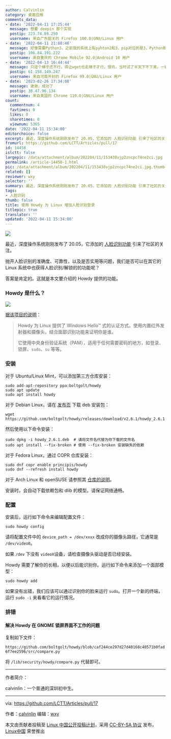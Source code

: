 ```yaml
---
author: Calvinlin
category: 桌面应用
comments_data:
- date: '2022-04-11 17:25:44'
  message: 想要 deepin 那个实现
  postip: 223.74.89.250
  username: 来自广东韶关的 Firefox 100.0|GNU/Linux 用户
- date: '2022-04-11 21:08:46'
  message: 好像需要Python3，之前我的系统上有pyhton2和3，pip对应的是3，Python默认是2，然后安装howdy一直没成功。还有下载资源是从github下载的，最好要有梯子，不然很慢。
  postip: 106.84.191.222
  username: 来自重庆的 Chrome Mobile 92.0|Android 10 用户
- date: '2022-04-13 16:44:44'
  message: 只挂个梯子还不行，得让wget也走梯子才行，很坑，当时试了半天下不下来，一看源码原来中间有几个文件是需要用wget从github上下载
  postip: 61.158.149.247
  username: 来自河南开封的 Firefox 99.0|GNU/Linux 用户
- date: '2023-02-26 17:34:08'
  message: 谢谢，成功了
  postip: 38.47.96.134
  username: 来自美国的 Chrome 110.0|GNU/Linux 用户
count:
  commentnum: 4
  favtimes: 0
  likes: 0
  sharetimes: 0
  viewnum: 5365
date: '2022-04-11 15:34:00'
editorchoice: false
excerpt: 最近，深度操作系统刚刚发布了 20.05，它添加的 人脸识别功能 引来了社区的关注。
fromurl: https://github.com/LCTT/Articles/pull/17
id: 14458
islctt: false
largepic: /data/attachment/album/202204/11/153438vjp2zncpc74ne2ci.jpg
permalink: /article-14458-1.html
pic: /data/attachment/album/202204/11/153438vjp2zncpc74ne2ci.jpg.thumb.jpg
related: []
reviewer: wxy
selector: ''
summary: 最近，深度操作系统刚刚发布了 20.05，它添加的 人脸识别功能 引来了社区的关注。
tags:
- 人脸识别
thumb: false
title: 使用 Howdy 为 Linux 增加人脸识别登录
titlepic: true
translator: ''
updated: '2022-04-11 15:34:00'
---
```


![](/data/attachment/album/202204/11/153438vjp2zncpc74ne2ci.jpg)


最近，深度操作系统刚刚发布了 20.05，它添加的 [人脸识别功能](/article-14425-1.html) 引来了社区的关注。


抛开人脸识别的准确度、可靠性，以及是否实用等问题，我们是否可以在其它的 Linux 系统中也获得人脸识别/解锁的的功能呢？


答案是肯定的。这就是本文要介绍的 Howdy 提供的功能。


### Howdy 是什么？


![](/data/attachment/album/202204/11/153453emin6hmrl4eclz8q.png)


[据该项目的说明](https://github.com/boltgolt/howdy/)：



> 
> Howdy 为 Linux 提供了 Windows Hello™ 式的认证方式。使用内置红外发射器和摄像头，结合面部识别功能来证明你是谁。
> 
> 
> 它使用中央身份验证系统（PAM），适用于任何需要密码的地方，如登录、锁屏、`sudo`、`su` 等等。
> 
> 
> 


### 安装


对于 Ubuntu/Linux Mint，可以添加第三方仓库安装：



```
sudo add-apt-repository ppa:boltgolt/howdy
sudo apt update
sudo apt install howdy

```

对于 Debian Linux，请在 [发布页](https://github.com/boltgolt/howdy/releases) 下载 deb 安装包：



```
wget https://github.com/boltgolt/howdy/releases/download/v2.6.1/howdy_2.6.1.deb

```

然后使用以下命令安装：



```
sudo dpkg -i howdy_2.6.1.deb  # 请将文件名代替为你下载的文件名
sudo apt install --fix-broken # 使用 --fix-broken 安装缺失的依赖

```

对于 Fedora Linux，通过 COPR 仓库安装：



```
sudo dnf copr enable principis/howdy
sudo dnf --refresh install howdy

```

对于 Arch Linux 和 openSUSE 请参照其 [仓库的说明](https://github.com/boltgolt/howdy/)。


安装时，会自动下载依赖包和 dlib 的模型。请保证网络通畅。


### 配置


安装后，运行如下命令来编辑配置文件：



```
sudo howdy config

```

请将配置文件中的 `device_path = /dev/xxxx` 改成你的摄像头路径，它通常是 `/dev/video0`。


如果 `/dev` 下没有 `videoX`设备，请检查摄像头驱动是否已经安装。


Howdy 需要了解你的长相，以便以后能识别你。运行如下命令来添加一个面部模型：



```
sudo howdy add

```

如果没有出错，我们应该可以通过识别你的脸来运行 `sudo`。打开一个新的终端，运行 `sudo -i` 来看看它的运行情况。


### 排错


#### 解决 Howdy 在 GNOME 锁屏界面不工作的问题


复制如下文件：


`https://github.com/boltgolt/howdy/blob/caf244ce297d27d40168c40571b0fad6f7ee2596/src/compare.py`


将 `/lib/security/howdy/compare.py` 代替即可。




---


作者简介：


calvinlin：一个普通的深圳初中生。




---


via: <https://github.com/LCTT/Articles/pull/17>


作者：[calvinlin](https://space.bilibili.com/525982547) 编辑：[wxy](https://github.com/wxy)


本文由贡献者投稿至 [Linux 中国公开投稿计划](https://github.com/LCTT/Articles/)，采用 [CC-BY-SA 协议](https://creativecommons.org/licenses/by-sa/4.0/deed.zh) 发布，[Linux中国](https://linux.cn/) 荣誉推出